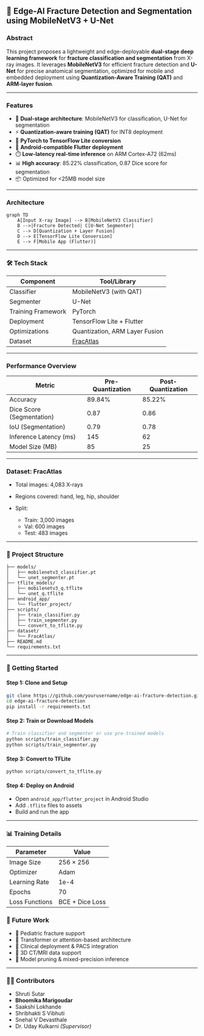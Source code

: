 

## 🦴 Edge-AI Fracture Detection and Segmentation using MobileNetV3 + U-Net

### Abstract

This project proposes a lightweight and edge-deployable **dual-stage deep learning framework** for **fracture classification and segmentation** from X-ray images. It leverages **MobileNetV3** for efficient fracture detection and **U-Net** for precise anatomical segmentation, optimized for mobile and embedded deployment using **Quantization-Aware Training (QAT)** and **ARM-layer fusion**.

---

###  Features

* 🧠 **Dual-stage architecture**: MobileNetV3 for classification, U-Net for segmentation
* ⚡ **Quantization-aware training (QAT)** for INT8 deployment
* 🔄 **PyTorch to TensorFlow Lite conversion**
* 🤖 **Android-compatible Flutter deployment**
* ⏱️ **Low-latency real-time inference** on ARM Cortex-A72 (62ms)
* 📊 **High accuracy**: 85.22% classification, 0.87 Dice score for segmentation
* 📦 Optimized for <25MB model size

---

###  Architecture

```mermaid
graph TD
    A[Input X-ray Image] --> B[MobileNetV3 Classifier]
    B -->|Fracture Detected| C[U-Net Segmenter]
    C --> D[Quantization + Layer Fusion]
    D --> E[TensorFlow Lite Conversion]
    E --> F[Mobile App (Flutter)]
```

---

### 🛠️ Tech Stack

| Component          | Tool/Library                                            |
| ------------------ | ------------------------------------------------------- |
| Classifier         | MobileNetV3 (with QAT)                                  |
| Segmenter          | U-Net                                                   |
| Training Framework | PyTorch                                                 |
| Deployment         | TensorFlow Lite + Flutter                               |
| Optimizations      | Quantization, ARM Layer Fusion                          |
| Dataset            | [FracAtlas](https://doi.org/10.1038/s41597-023-02432-4) |

---

###  Performance Overview

| Metric                    | Pre-Quantization | Post-Quantization |
| ------------------------- | ---------------- | ----------------- |
| Accuracy                  | 89.84%           | 85.22%            |
| Dice Score (Segmentation) | 0.87             | 0.86              |
| IoU (Segmentation)        | 0.79             | 0.78              |
| Inference Latency (ms)    | 145              | 62                |
| Model Size (MB)           | 85               | 25                |

---

###  Dataset: FracAtlas

* Total images: 4,083 X-rays
* Regions covered: hand, leg, hip, shoulder
* Split:

  * Train: 3,000 images
  * Val: 600 images
  * Test: 483 images

---

### 📁 Project Structure

```
├── models/
│   ├── mobilenetv3_classifier.pt
│   └── unet_segmenter.pt
├── tflite_models/
│   ├── mobilenetv3_q.tflite
│   └── unet_q.tflite
├── android_app/
│   └── flutter_project/
├── scripts/
│   ├── train_classifier.py
│   ├── train_segmenter.py
│   └── convert_to_tflite.py
├── dataset/
│   └── FracAtlas/
├── README.md
└── requirements.txt
```

---

### 🚀 Getting Started

#### Step 1: Clone and Setup

```bash
git clone https://github.com/yourusername/edge-ai-fracture-detection.git
cd edge-ai-fracture-detection
pip install -r requirements.txt
```

#### Step 2: Train or Download Models

```bash
# Train classifier and segmenter or use pre-trained models
python scripts/train_classifier.py
python scripts/train_segmenter.py
```

#### Step 3: Convert to TFLite

```bash
python scripts/convert_to_tflite.py
```

#### Step 4: Deploy on Android

* Open `android_app/flutter_project` in Android Studio
* Add `.tflite` files to assets
* Build and run the app

---

### 📊 Training Details

| Parameter      | Value           |
| -------------- | --------------- |
| Image Size     | 256 × 256       |
| Optimizer      | Adam            |
| Learning Rate  | 1e-4            |
| Epochs         | 70              |
| Loss Functions | BCE + Dice Loss |


### 📌 Future Work

* 🧒 Pediatric fracture support
* 🧠 Transformer or attention-based architecture
* 🏥 Clinical deployment & PACS integration
* 🧬 3D CT/MRI data support
* 🔧 Model pruning & mixed-precision inference

---

### 👩‍💻 Contributors

* Shruti Sutar
* **Bhoomika Marigoudar**
* Saakshi Lokhande
* Shribhakti S Vibhuti
* Snehal V Devasthale
* Dr. Uday Kulkarni *(Supervisor)*

